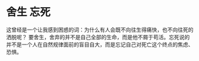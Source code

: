 # 舍生 忘死

 这曾经是一个让我感到困惑的词：为什么有人会既不向往生得痛快，也不向往死的洒脱呢？
 要舍生，舍弃的并不是自己全部的生命，而是他不屑于苟活。忘死说的并不是一个人在自然规律面前的盲目自大，而是忘记自己对死亡这个终点的焦虑、恐惧。
